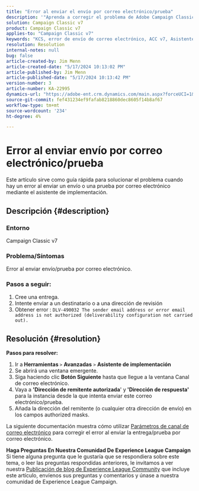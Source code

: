 ```yaml
---
title: "Error al enviar el envío por correo electrónico/prueba"
description: '"Aprenda a corregir el problema de Adobe Campaign Classic en el que hay un error al enviar una entrega por correo electrónico/prueba mediante el asistente de implementación".'
solution: Campaign Classic v7
product: Campaign Classic v7
applies-to: "Campaign Classic v7"
keywords: "KCS, error de envío de correo electrónico, ACC v7, Asistente de implementación"
resolution: Resolution
internal-notes: null
bug: false
article-created-by: Jim Menn
article-created-date: "5/17/2024 10:13:02 PM"
article-published-by: Jim Menn
article-published-date: "5/17/2024 10:13:42 PM"
version-number: 3
article-number: KA-22995
dynamics-url: "https://adobe-ent.crm.dynamics.com/main.aspx?forceUCI=1&pagetype=entityrecord&etn=knowledgearticle&id=b437469d-9a14-ef11-9f8a-6045bd006268"
source-git-commit: fef431234ef9fafab8218860dec8605f14b8af67
workflow-type: tm+mt
source-wordcount: '234'
ht-degree: 4%

---
```


# Error al enviar envío por correo electrónico/prueba


Este artículo sirve como guía rápida para solucionar el problema cuando hay un error al enviar un envío o una prueba por correo electrónico mediante el asistente de implementación.

## Descripción {#description}


### <b>Entorno</b>

Campaign Classic v7



### <b>Problema/Síntomas</b>

Error al enviar envío/prueba por correo electrónico.

### <b>Pasos a seguir:</b>

1. Cree una entrega.
2. Intente enviar a un destinatario o a una dirección de revisión
3. Obtener error : `DLV-490032 The sender email address or error email address is not authorized (deliverability configuration not carried out).`



## Resolución {#resolution}

<b>Pasos para resolver:</b>
1. Ir a<b> Herramientas </b>`>`  <b>Avanzadas</b> `>`  <b>Asistente de implementación</b>
2. Se abrirá una ventana emergente.
3. Siga haciendo clic <b>Botón Siguiente</b> hasta que llegue a la ventana Canal de correo electrónico.
4. Vaya a <b>&#39;Dirección de remitente autorizada</b>&#39; y<b> &#39;Dirección de respuesta&#39; </b>para la instancia desde la que intenta enviar este correo electrónico/prueba.
5. Añada la dirección del remitente (o cualquier otra dirección de envío) en los campos authorized masks.




La siguiente documentación muestra cómo utilizar [Parámetros de canal de correo electrónico](https://experienceleague.adobe.com/docs/campaign-classic/using/installing-campaign-classic/initial-configuration/deploying-an-instance.html#email-channel-parameters) para corregir el error al enviar la entrega/prueba por correo electrónico.


<b>Haga Preguntas En Nuestra Comunidad De Experience League Campaign</b>
Si tiene alguna pregunta que le gustaría que se respondiera sobre este tema, o leer las preguntas respondidas anteriores, le invitamos a ver nuestra [Publicación de blog de Experience League Community](https://experienceleaguecommunities.adobe.com/t5/adobe-campaign-classic-blogs/introducing-top-kcs-articles-curated-for-your-troubleshooting/bc-p/672426#M132 "Seguir vínculo") que incluye este artículo, envíenos sus preguntas y comentarios y únase a nuestra comunidad de Experience League Campaign.

